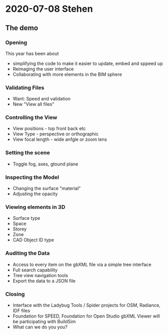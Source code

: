 # 2020-07-08 Stehen

## The demo

### Opening

This year has been about

* simplifying the code to make it easier to update, embed and sppeed up
* Reimaging the user interface
* Collaborating with more elements in the BIM sphere


### Validating Files

* Want: Speed and validation
* New "View all files"

### Controlling the View

* View positions - top front back etc
* View Type - perspective or orthographic
* View focal length - wide anfgle or zoom lens

### Setting the scene

* Toggle fog, axes, gtound plane

### Inspecting the Model

* Changing the surface "material"
* Adjusting the opacity

### Viewing elements in 3D

* Surface type
* Space
* Storey
* Zone
* CAD Object ID type

### Auditing the Data

* Access to every item on the gbXML file via a simple tree interface
* Full search capability
* Tree view navigation tools
* Export the data to a JSON file

###  Closing

* Interface with the Ladybug Tools / Spider projects for OSM, Radiance, IDF files
* Foundation for SPEED, Foundation for Open Studio gbXML Viewer will be participating with BuildSim
* What can we do you you?
